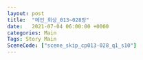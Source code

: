 ```yaml
---
layout: post
title:  "메인_회상_013~028장"
date:   2021-07-04 06:00:00 +0000
categories: Main
Tags: Story Main
SceneCode: ["scene_skip_cp013-028_q1_s10"]
---
```

